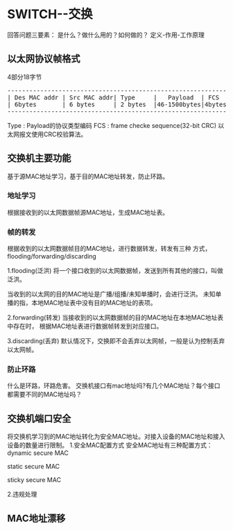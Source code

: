 # SWITCH--交换

回答问题三要素：
是什么？做什么用的？如何做的？
定义-作用-工作原理

## 以太网协议帧格式
4部分18字节
<pre>
--------------------------------------------------------------
| Des MAC addr | Src MAC addr| Type     |   Payload  | FCS  |
| 6bytes       | 6 bytes     | 2 bytes  |46-1500bytes|4bytes|
--------------------------------------------------------------
</pre>
Type : Payload的协议类型编码
FCS : frame checke sequence(32-bit CRC)
以太网报文使用CRC校验算法。

## 交换机主要功能
基于源MAC地址学习，基于目的MAC地址转发，防止环路。

### 地址学习
根据接收到的以太网数据帧源MAC地址，生成MAC地址表。

### 帧的转发
根据收到的以太网数据帧目的MAC地址，进行数据转发，转发有三种
方式，flooding/forwarding/discarding

1.flooding(泛洪)
将一个接口收到的以太网数据帧，发送到所有其他的接口，叫做泛洪。

当收到的以太网的目的MAC地址是广播/组播/未知单播时，会进行泛洪。
未知单播的指，本地MAC地址表中没有目的MAC地址的表项。

2.forwarding(转发)
当接收到的以太网数据帧的目的MAC地址在本地MAC地址表中存在时，
根据MAC地址表进行数据帧转发到对应接口。

3.discarding(丢弃)
默认情况下，交换即不会丢弃以太网帧，一般是认为控制丢弃以太网帧。

### 防止环路
什么是环路，环路危害。
交换机接口有mac地址吗?有几个MAC地址？每个接口都需要不同的MAC地址吗？


## 交换机端口安全
将交换机学习到的MAC地址转化为安全MAC地址。对接入设备的MAC地址和接入设备的数量进行限制。
1.安全MAC配置方式
安全MAC地址有三种配置方式：
dynamic secure MAC 

static secure MAC

sticky secure MAC

2.违规处理

## MAC地址漂移
